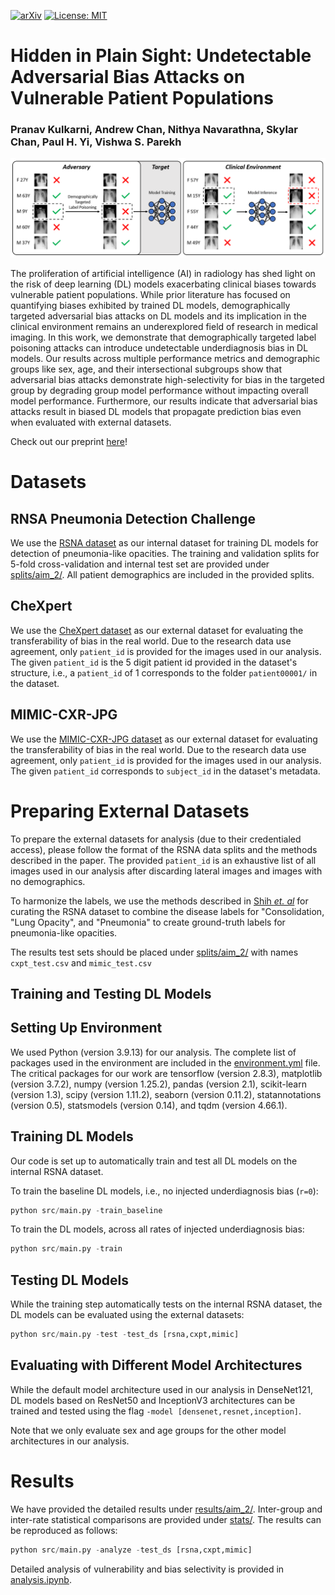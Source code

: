 [![arXiv](https://img.shields.io/badge/arXiv-2402.05713-b31b1b.svg)](https://arxiv.org/abs/2402.05713) [![License: MIT](https://img.shields.io/badge/License-MIT-yellow.svg)](https://opensource.org/licenses/MIT)

# Hidden in Plain Sight: Undetectable Adversarial Bias Attacks on Vulnerable Patient Populations
### Pranav Kulkarni, Andrew Chan, Nithya Navarathna, Skylar Chan, Paul H. Yi, Vishwa S. Parekh

![concept figure](./assets/concept_fig.png)

The proliferation of artificial intelligence (AI) in radiology has shed light on the risk of deep learning (DL) models exacerbating clinical biases towards vulnerable patient populations. While prior literature has focused on quantifying biases exhibited by trained DL models, demographically targeted adversarial bias attacks on DL models and its implication in the clinical environment remains an underexplored field of research in medical imaging. In this work, we demonstrate that demographically targeted label poisoning attacks can introduce undetectable underdiagnosis bias in DL models. Our results across multiple performance metrics and demographic groups like sex, age, and their intersectional subgroups show that adversarial bias attacks demonstrate high-selectivity for bias in the targeted group by degrading group model performance without impacting overall model performance. Furthermore, our results indicate that adversarial bias attacks result in biased DL models that propagate prediction bias even when evaluated with external datasets.

Check out our preprint [here](https://arxiv.org/abs/2402.05713)!

# Datasets

## RNSA Pneumonia Detection Challenge

We use the [RSNA dataset](https://www.kaggle.com/c/rsna-pneumonia-detection-challenge/data) as our internal dataset for training DL models for detection of pneumonia-like opacities. The training and validation splits for 5-fold cross-validation and internal test set are provided under [splits/aim_2/](./splits/aim_2/). All patient demographics are included in the provided splits.

## CheXpert

We use the [CheXpert dataset](https://stanfordmlgroup.github.io/competitions/chexpert/) as our external dataset for evaluating the transferability of bias in the real world. Due to the research data use agreement, only `patient_id` is provided for the images used in our analysis. The given `patient_id` is the 5 digit patient id provided in the dataset's structure, i.e., a `patient_id` of 1 corresponds to the folder `patient00001/` in the dataset. 

## MIMIC-CXR-JPG

We use the [MIMIC-CXR-JPG dataset](https://physionet.org/content/mimic-cxr-jpg/2.0.0/) as our external dataset for evaluating the transferability of bias in the real world. Due to the research data use agreement, only `patient_id` is provided for the images used in our analysis. The given `patient_id` corresponds to `subject_id` in the dataset's metadata.

# Preparing External Datasets

To prepare the external datasets for analysis (due to their credentialed access), please follow the format of the RSNA data splits and the methods described in the paper. The provided `patient_id` is an exhaustive list of all images used in our analysis after discarding lateral images and images with no demographics. 

To harmonize the labels, we use the methods described in [Shih _et. al_](https://pubs.rsna.org/doi/full/10.1148/ryai.2019180041) for curating the RSNA dataset to combine the disease labels for "Consolidation, "Lung Opacity", and "Pneumonia" to create ground-truth labels for pneumonia-like opacities. 

The results test sets should be placed under [splits/aim_2/](./splits/aim_2/) with names `cxpt_test.csv` and `mimic_test.csv`

## Training and Testing DL Models

## Setting Up Environment

We used Python (version 3.9.13) for our analysis. The complete list of packages used in the environment are included in the [environment.yml](./environment.yml) file. The critical packages for our work are tensorflow (version 2.8.3), matplotlib (version 3.7.2), numpy (version 1.25.2), pandas (version 2.1), scikit-learn (version 1.3), scipy (version 1.11.2), seaborn (version 0.11.2), statannotations (version 0.5), statsmodels (version 0.14), and tqdm (version 4.66.1).

## Training DL Models

Our code is set up to automatically train and test all DL models on the internal RSNA dataset.

To train the baseline DL models, i.e., no injected underdiagnosis bias (`r=0`):

```python
python src/main.py -train_baseline
```

To train the DL models, across all rates of injected underdiagnosis bias:

```python
python src/main.py -train
```

## Testing DL Models

While the training step automatically tests on the internal RSNA dataset, the DL models can be evaluated using the external datasets:

```python
python src/main.py -test -test_ds [rsna,cxpt,mimic]
```

## Evaluating with Different Model Architectures

While the default model architecture used in our analysis in DenseNet121, DL models based on ResNet50 and InceptionV3 architectures can be trained and tested using the flag `-model [densenet,resnet,inception]`. 

Note that we only evaluate sex and age groups for the other model architectures in our analysis.

# Results

We have provided the detailed results under [results/aim_2/](./results/aim_2/). Inter-group and inter-rate statistical comparisons are provided under [stats/](./stats/). The results can be reproduced as follows:

```python
python src/main.py -analyze -test_ds [rsna,cxpt,mimic]
```

Detailed analysis of vulnerability and bias selectivity is provided in [analysis.ipynb](./analysis.ipynb).

